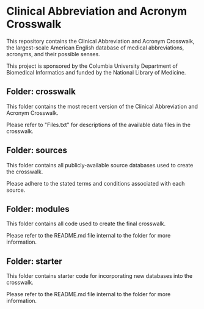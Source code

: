 # Clinical Abbreviation and Acronym Crosswalk

This repository contains the Clinical Abbreviation and Acronym Crosswalk, the largest-scale American English database of medical abbreviations, acronyms, and their possible senses.

This project is sponsored by the Columbia University Department of Biomedical Informatics and funded by the National Library of Medicine.

## Folder: crosswalk

This folder contains the most recent version of the Clinical Abbreviation and Acronym Crosswalk. 

Please refer to "Files.txt" for descriptions of the available data files in the crosswalk.

## Folder: sources

This folder contains all publicly-available source databases used to create the crosswalk. 

Please adhere to the stated terms and conditions associated with each source.

## Folder: modules

This folder contains all code used to create the final crosswalk. 

Please refer to the README.md file internal to the folder for more information.

## Folder: starter

This folder contains starter code for incorporating new databases into the crosswalk. 

Please refer to the README.md file internal to the folder for more information.


